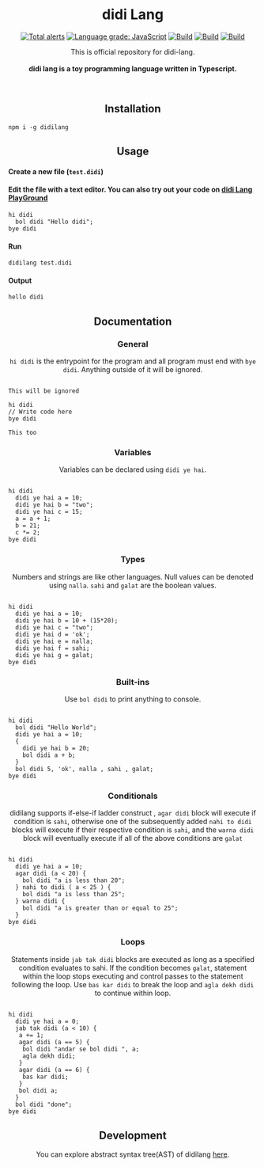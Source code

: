 <h1 align="center">didi Lang</h1>
<p align="center">
<a href="https://lgtm.com/projects/g/DulLabs/didi-lang/alerts/"><img alt="Total alerts" src="https://img.shields.io/lgtm/alerts/g/DulLabs/didi-lang.svg?logo=lgtm&logoWidth=18"/></a>
<a href="https://lgtm.com/projects/g/DulLabs/didi-lang/context:javascript"><img alt="Language grade: JavaScript" src="https://img.shields.io/lgtm/grade/javascript/g/DulLabs/didi-lang.svg?logo=lgtm&logoWidth=18"/></a>
<a href="https://github.com/DulLabs/didi-lang/actions/workflows/node.js.yml/badge.svg"><img alt="Build" src="https://github.com/DulLabs/didi-lang/actions/workflows/node.js.yml/badge.svg"/></a>
<a href="https://didilang.js.org/"><img alt="Build" src="https://img.shields.io/badge/website-didilang.js.org-orange"/></a>
<a href="https://www.npmjs.com/package/didilang"><img alt="Build" src="https://img.shields.io/badge/npm-didilang-orange"/></a>
  
</p>
<p align="center">
  This is official repository for didi-lang.<br><br>
  <b>didi lang is a toy programming language written in Typescript.</b>
</p>
<br>

<h2 align="center">Installation</h2>

```
npm i -g didilang
```

<h2 align="center">Usage</h2>

<h4 align="left">Create a new file (<code>test.didi</code>)</h4>


<h4 align="left">Edit the file with a text editor.
You can also try out your code on <a href="https://didilang.js.org/#playground">didi Lang PlayGround</a></h4>

```
hi didi
  bol didi "Hello didi";
bye didi

```

<h4 align="left">Run</h4>

```
didilang test.didi
```

<h4 align="left">Output</h4>

```
hello didi
```

<h2 align="center">Documentation</h2>

<h3 align="center">General</h3>
<p align="center"><code>hi didi</code> is the entrypoint for the program and all program must end with <code>bye didi</code>. Anything outside of it will be ignored.</p>

```

This will be ignored

hi didi
// Write code here
bye didi

This too
```

<h3 align="center">Variables</h3>
<p align="center">Variables can be declared using <code>didi ye hai</code>.</p>

```

hi didi
  didi ye hai a = 10;
  didi ye hai b = "two";
  didi ye hai c = 15;
  a = a + 1;
  b = 21;
  c *= 2;
bye didi
```

<h3 align="center">Types</h3>
<p align="center">Numbers and strings are like other languages. Null values can be denoted using <code>nalla</code>. <code>sahi</code> and <code>galat</code> are the boolean values.</p>

```

hi didi
  didi ye hai a = 10;
  didi ye hai b = 10 + (15*20);
  didi ye hai c = "two";
  didi ye hai d = 'ok';
  didi ye hai e = nalla;
  didi ye hai f = sahi;
  didi ye hai g = galat;
bye didi
```

<h3 align="center">Built-ins</h3>
<p align="center">Use <code>bol didi</code> to print anything to console.</p>

```

hi didi
  bol didi "Hello World";
  didi ye hai a = 10;
  {
    didi ye hai b = 20;
    bol didi a + b;
  }
  bol didi 5, 'ok', nalla , sahi , galat;
bye didi
```

<h3 align="center">Conditionals</h3>
<p align="center">didilang supports if-else-if ladder construct , <code>agar didi</code> block will execute if condition is <code>sahi</code>, otherwise one of the subsequently added <code>nahi to didi</code> blocks will execute if their respective condition is <code>sahi</code>, and the <code>warna didi</code> block will eventually execute if all of the above conditions are <code>galat</code>

```

hi didi
  didi ye hai a = 10;
  agar didi (a < 20) {
    bol didi "a is less than 20";
  } nahi to didi ( a < 25 ) {
    bol didi "a is less than 25";
  } warna didi {
    bol didi "a is greater than or equal to 25";
  }
bye didi
```

<h3 align="center">Loops</h3>
<p align="center">Statements inside <code>jab tak didi</code> blocks are executed as long as a specified condition evaluates to sahi. If the condition becomes <code>galat</code>, statement within the loop stops executing and control passes to the statement following the loop. Use <code>bas kar didi</code> to break the loop and <code className="language-cpp">agla dekh didi</code> to continue within loop.</p>


```

hi didi
  didi ye hai a = 0;
  jab tak didi (a < 10) {
   a += 1;
   agar didi (a == 5) {
    bol didi "andar se bol didi ", a;
    agla dekh didi;
   }
   agar didi (a == 6) {
    bas kar didi;
   }
   bol didi a;
  }
  bol didi "done";
bye didi
```

<h2 align="center">Development</h2>
<p align="center">You can explore abstract syntax tree(AST) of didilang <a href="https://didilang-ast.netlify.app/" target="_blank">here</a>.</p>








